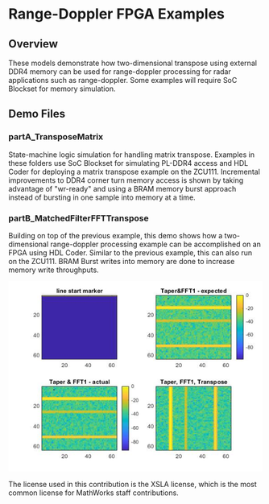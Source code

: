 # Range-Doppler FPGA Examples

## Overview

These models demonstrate how two-dimensional transpose using external DDR4 
memory can be used for range-doppler processing for radar applications such as
range-doppler. Some examples will require SoC Blockset for memory simulation.

## Demo Files

### partA_TransposeMatrix ###

State-machine logic simulation for handling matrix transpose. Examples in these folders use SoC Blockset for simulating PL-DDR4 access and HDL Coder for deploying a matrix transpose example on the ZCU111. Incremental improvements to DDR4 corner turn memory access is shown by taking advantage of "wr-ready" and using a BRAM memory burst approach instead of bursting in one sample into memory at a time.

### partB_MatchedFilterFFTTranspose ###

Building on top of the previous example, this demo shows how a two-dimensional range-doppler processing example can be accomplished on an FPGA using HDL Coder. Similar to the previous example, this can also run on the ZCU111. BRAM Burst writes into memory are done to increase memory write throughputs.

<img src = "2dFFT.jpg" width="600">



The license used in this contribution is the XSLA license, which is the most common license for MathWorks staff contributions.
